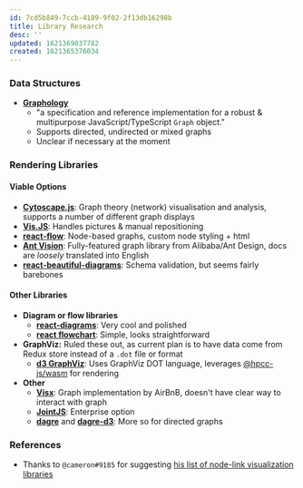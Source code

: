 ```yaml
---
id: 7cd5b849-7ccb-4189-9f02-2f13db16298b
title: Library Research
desc: ''
updated: 1621369037782
created: 1621365376034
---
```


### Data Structures

- **[Graphology](https://graphology.github.io/)**
  - "a specification and reference implementation for a robust & multipurpose JavaScript/TypeScript `Graph` object."
  - Supports directed, undirected or mixed graphs
  - Unclear if necessary at the moment

### Rendering Libraries

#### Viable Options
- **[Cytoscape.js](https://js.cytoscape.org/)**: Graph theory (network) visualisation and analysis, supports a number of different graph displays
- **[Vis.JS](https://visjs.github.io/vis-network/docs/network/)**: Handles pictures & manual repositioning
- **[react-flow](https://github.com/wbkd/react-flow)**: Node-based graphs, custom node styling + html
- **[Ant Vision](https://graphin.antv.vision/en-US)**: Fully-featured graph library from Alibaba/Ant Design, docs are *loosely* translated into English
- **[react-beautiful-diagrams](https://github.com/beautifulinteractions/beautiful-react-diagrams)**: Schema validation, but seems fairly barebones


#### Other Libraries
- **Diagram or flow libraries**
  - **[react-diagrams](https://github.com/projectstorm/react-diagrams)**: Very cool and polished
  - **[react flowchart]( https://github.com/MrBlenny/react-flow-chart)**: Simple, looks straightforward
- **GraphViz:** Ruled these out, as current plan is to have data come from Redux store instead of a `.dot` file or format
  - **[d3 GraphViz](https://github.com/magjac/d3-graphviz)**: Uses GraphViz DOT language, leverages [@hpcc-js/wasm](https://github.com/hpcc-systems/hpcc-js-wasm) for rendering
- **Other**
  - **[Visx](https://airbnb.io/visx/network)**: Graph implementation by AirBnB, doesn't have clear way to interact with graph
  - **[JointJS](https://resources.jointjs.com/)**: Enterprise option
  - **[dagre](https://github.com/dagrejs/dagre)** and **[dagre-d3](https://github.com/dagrejs/dagre-d3)**: More so for directed graphs

### References

- Thanks to `@cameron#9185` for suggesting [his list of node-link visualization libraries](https://gist.github.com/hydrosquall/cf6a68305fb14e9fb45c82cbcbff0c65)
